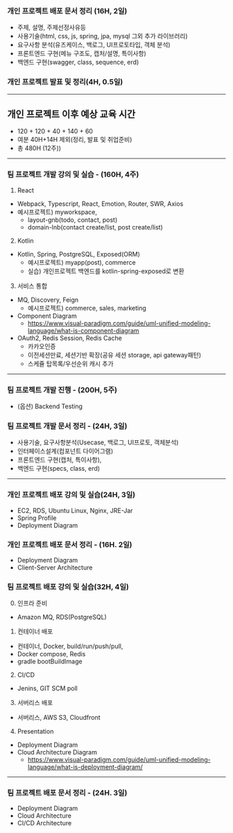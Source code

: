 ### 개인 프로젝트 배포 문서 정리 (16H, 2일)

- 주제, 설명, 주제선정사유등
- 사용기술(html, css, js, spring, jpa, mysql 그외 추가 라이브러리)
- 요구사항 분석(유즈케이스, 백로그, UI프로토타입, 객체 분석)
- 프론트엔드 구현(메뉴 구조도, 캡처/설명, 특이사항)
- 백엔드 구현(swagger, class, sequence, erd)

### 개인 프로젝트 발표 및 정리(4H, 0.5일)

---

## 개인 프로젝트 이후 예상 교육 시간

- 120 + 120 + 40 + 140 + 60
- 여분 40H+14H 제외(정리, 발표 및 취업준비)
- 총 480H (12주))

---

### 팀 프로젝트 개발 강의 및 실습 - (160H, 4주)

1. React

- Webpack, Typescript, React, Emotion, Router, SWR, Axios
- 예시프로젝트) myworkspace,
  - layout-gnb(todo, contact, post)
  - domain-lnb(contact create/list, post create/list)

2. Kotlin

- Kotlin, Spring, PostgreSQL, Exposed(ORM)
  - 예시프로젝트) myapp(post), commerce
  - 실습) 개인프로젝트 백엔드를 kotlin-spring-exposed로 변환

3. 서비스 통합

- MQ, Discovery, Feign
  - 예시프로젝트) commerce, sales, marketing
- Component Diagram
  - https://www.visual-paradigm.com/guide/uml-unified-modeling-language/what-is-component-diagram
- OAuth2, Redis Session, Redis Cache
  - 카카오인증
  - 이전세션만료, 세션기반 확장(공유 세션 storage, api gateway패턴)
  - 스케쥴 탑목록/우선순위 캐시 추가

---

### 팀 프로젝트 개발 진행 - (200H, 5주)

- (옵션) Backend Testing

### 팀 프로젝트 개발 문서 정리 - (24H, 3일)

- 사용기술, 요구사항분석(Usecase, 백로그, UI프로토, 객체분석)
- 인터페이스설계(컴포넌트 다이어그램)
- 프론트엔드 구현(캡처, 특이사항),
- 백엔드 구현(specs, class, erd)

---

### 개인 프로젝트 배포 강의 및 실습(24H, 3일)

- EC2, RDS, Ubuntu Linux, Nginx, JRE-Jar
- Spring Profile
- Deployment Diagram

### 개인 프로젝트 배포 문서 정리 - (16H. 2일)

- Deployment Diagram
- Client-Server Architecture

### 팀 프로젝트 배포 강의 및 실습(32H, 4일)

0. 인프라 준비

- Amazon MQ, RDS(PostgreSQL)

1. 컨테이너 배포

- 컨테이너, Docker, build/run/push/pull,
- Docker compose, Redis
- gradle bootBuildImage

2. CI/CD

- Jenins, GIT SCM poll

3. 서버리스 배포

- 서버리스, AWS S3, Cloudfront

4. Presentation

- Deployment Diagram
- Cloud Architecture Diagram
  - https://www.visual-paradigm.com/guide/uml-unified-modeling-language/what-is-deployment-diagram/

---

### 팀 프로젝트 배포 문서 정리 - (24H. 3일)

- Deployment Diagram
- Cloud Architecture
- CI/CD Architecture
